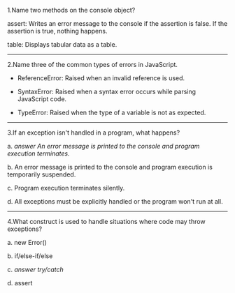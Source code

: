 1.Name two methods on the console object?

assert: Writes an error message to the console if the assertion is false. If the assertion is true, nothing happens.

table: Displays tabular data as a table.

---

2.Name three of the common types of errors in JavaScript.

- ReferenceError: Raised when an invalid reference is used.

- SyntaxError: Raised when a syntax error occurs while parsing JavaScript code.

- TypeError: Raised when the type of a variable is not as expected.


---

3.If an exception isn't handled in a program, what happens?

a. *answer An error message is printed to the console and program execution terminates.*

b. An error message is printed to the console and program execution is temporarily suspended.

c. Program execution terminates silently.

d. All exceptions must be explicitly handled or the program won't run at all.

---

4.What construct is used to handle situations where code may throw exceptions?

a. new Error()

b. if/else-if/else

c. *answer try/catch*

d. assert
